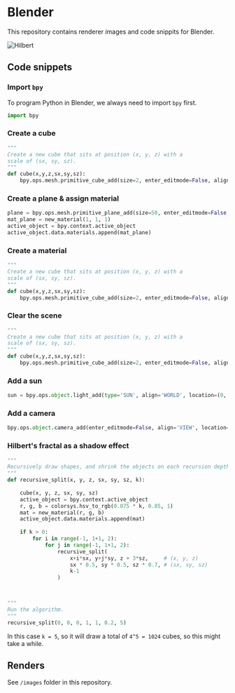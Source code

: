 # Blender

This repository contains renderer images and code snippits for Blender.

![Hilbert](/images/hilbert_shadow_fractal.png)

## Code snippets

### Import `bpy`

To program Python in Blender, we always need to import `bpy` first.

```python
import bpy
```

### Create a cube

```python
"""
Create a new cube that sits at position (x, y, z) with a 
scale of (sx, sy, sz).
"""
def cube(x,y,z,sx,sy,sz):
    bpy.ops.mesh.primitive_cube_add(size=2, enter_editmode=False, align='WORLD', location=(x, y, z), scale=(sx, sy, sz))
```

### Create a plane & assign material

```python
plane = bpy.ops.mesh.primitive_plane_add(size=50, enter_editmode=False, align='WORLD', location=(0, 0, -0.2), scale=(100, 100, 100))
mat_plane = new_material(1, 1, 1)
active_object = bpy.context.active_object
active_object.data.materials.append(mat_plane)
```

### Create a material

```python
"""
Create a new cube that sits at position (x, y, z) with a 
scale of (sx, sy, sz).
"""
def cube(x,y,z,sx,sy,sz):
    bpy.ops.mesh.primitive_cube_add(size=2, enter_editmode=False, align='WORLD', location=(x, y, z), scale=(sx, sy, sz))
```

### Clear the scene

```python
"""
Create a new cube that sits at position (x, y, z) with a 
scale of (sx, sy, sz).
"""
def cube(x,y,z,sx,sy,sz):
    bpy.ops.mesh.primitive_cube_add(size=2, enter_editmode=False, align='WORLD', location=(x, y, z), scale=(sx, sy, sz))
```

### Add a sun

```python
sun = bpy.ops.object.light_add(type='SUN', align='WORLD', location=(0, 0, 0), scale=(1, 1, 1))
```

### Add a camera

```python
bpy.ops.object.camera_add(enter_editmode=False, align='VIEW', location=(7.5, -7.5, 6.5), rotation=(1.04, 3.60156e-07, 0.781907), scale=(1, 1, 1))
```

### Hilbert's fractal as a shadow effect

```python
"""
Recursively draw shapes, and shrink the objects on each recursion depth.
"""
def recursive_split(x, y, z, sx, sy, sz, k):
    
    cube(x, y, z, sx, sy, sz)
    active_object = bpy.context.active_object
    r, g, b = colorsys.hsv_to_rgb(0.075 * k, 0.85, 1)
    mat = new_material(r, g, b)
    active_object.data.materials.append(mat)
    
    if k > 0:
        for i in range(-1, 1+1, 2):
            for j in range(-1, 1+1, 2):
                recursive_split(
                    x+i*sx, y+j*sy, z + 3*sz,     # (x, y, z)
                    sx * 0.5, sy * 0.5, sz * 0.7, # (sx, sy, sz)
                    k-1
                )
    


"""
Run the algorithm.
"""
recursive_split(0, 0, 0, 1, 1, 0.2, 5)
```

In this case `k = 5`, so it will draw a total of `4^5 = 1024` cubes, so this might take a while. 

## Renders

See `/images` folder in this repository.

